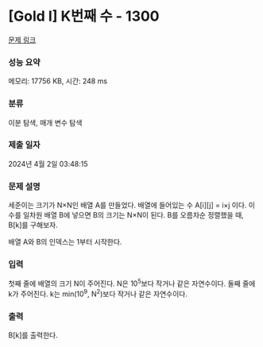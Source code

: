 # [Gold I] K번째 수 - 1300 

[문제 링크](https://www.acmicpc.net/problem/1300) 

### 성능 요약

메모리: 17756 KB, 시간: 248 ms

### 분류

이분 탐색, 매개 변수 탐색

### 제출 일자

2024년 4월 2일 03:48:15

### 문제 설명

<p>세준이는 크기가 N×N인 배열 A를 만들었다. 배열에 들어있는 수 A[i][j] = i×j 이다. 이 수를 일차원 배열 B에 넣으면 B의 크기는 N×N이 된다. B를 오름차순 정렬했을 때, B[k]를 구해보자.</p>

<p>배열 A와 B의 인덱스는 1부터 시작한다.</p>

### 입력 

 <p>첫째 줄에 배열의 크기 N이 주어진다. N은 10<sup>5</sup>보다 작거나 같은 자연수이다. 둘째 줄에 k가 주어진다. k는 min(10<sup>9</sup>, N<sup>2</sup>)보다 작거나 같은 자연수이다.</p>

### 출력 

 <p>B[k]를 출력한다.</p>

